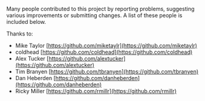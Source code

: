 Many people contributed to this project by reporting problems,
suggesting various improvements or submitting
changes. A list of these people is included below.

Thanks to:

* Mike Taylor [https://github.com/miketaylr](https://github.com/miketaylr)
* coldhead [https://github.com/coldhead](https://github.com/coldhead)
* Alex Tucker [https://github.com/alextucker](https://github.com/alextucker)
* Tim Branyen [https://github.com/tbranyen](https://github.com/tbranyen)
* Dan Heberden [https://github.com/danheberden](https://github.com/danheberden)
* Ricky Miller [https://github.com/rmillr](https://github.com/rmillr)

